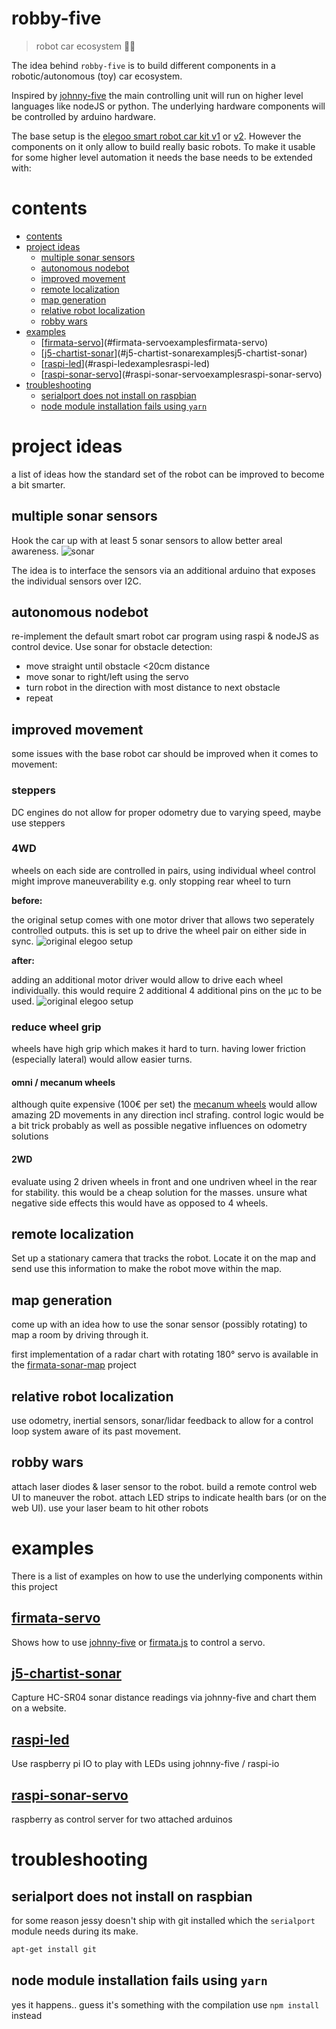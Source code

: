 robby-five
===

> robot car ecosystem 🤖🚗

The idea behind `robby-five` is to build different components in a robotic/autonomous (toy) car ecosystem.

Inspired by [johnny-five](http://johnny-five.io/) the main controlling unit will run on higher level languages like nodeJS or python. The underlying hardware components will be controlled by arduino hardware.

The base setup is the [elegoo smart robot car kit v1](https://www.elegoo.com/product/elegoo-uno-project-smart-robot-car-kit-v1-0/) or [v2](https://www.elegoo.com/product/elegoo-uno-project-upgraded-smart-robot-car-kit-v2-0/). However the components on it only allow to build really basic robots. To make it usable for some higher level automation it needs the base needs to be extended with:

# contents
<!-- TOC depthTo:2 -->

- [contents](#contents)
- [project ideas](#project-ideas)
  - [multiple sonar sensors](#multiple-sonar-sensors)
  - [autonomous nodebot](#autonomous-nodebot)
  - [improved movement](#improved-movement)
  - [remote localization](#remote-localization)
  - [map generation](#map-generation)
  - [relative robot localization](#relative-robot-localization)
  - [robby wars](#robby-wars)
- [examples](#examples)
  - [[firmata-servo](./examples/firmata-servo)](#firmata-servoexamplesfirmata-servo)
  - [[j5-chartist-sonar](./examples/j5-chartist-sonar)](#j5-chartist-sonarexamplesj5-chartist-sonar)
  - [[raspi-led](./examples/raspi-led)](#raspi-ledexamplesraspi-led)
  - [[raspi-sonar-servo](./examples/raspi-sonar-servo)](#raspi-sonar-servoexamplesraspi-sonar-servo)
- [troubleshooting](#troubleshooting)
  - [serialport does not install on raspbian](#serialport-does-not-install-on-raspbian)
  - [node module installation fails using `yarn`](#node-module-installation-fails-using-yarn)

<!-- /TOC -->

# project ideas

a list of ideas how the standard set of the robot can be improved to become a bit smarter.

## multiple sonar sensors

Hook the car up with at least 5 sonar sensors to allow better areal awareness.
![sonar](./assets/sonar.png)

The idea is to interface the sensors via an additional arduino that exposes the individual sensors over I2C.

## autonomous nodebot

re-implement the default smart robot car program using raspi & nodeJS as control device. Use sonar for obstacle detection:
* move straight until obstacle <20cm distance
* move sonar to right/left using the servo
* turn robot in the direction with most distance to next obstacle
* repeat

## improved movement

some issues with the base robot car should be improved when it comes to movement:

### steppers

DC engines do not allow for proper odometry due to varying speed, maybe use steppers

### 4WD

wheels on each side are controlled in pairs, using individual wheel control might improve maneuverability e.g. only stopping rear wheel to turn

**before:**

the original setup comes with one motor driver that allows two seperately controlled outputs. this is set up to drive the wheel pair on either side in sync.
![original elegoo setup](./assets/4wd-1.png)

**after:**

adding an additional motor driver would allow to drive each wheel individually. this would require 2 additional 4 additional pins on the µc to be used.
![original elegoo setup](./assets/4wd-2.png)

### reduce wheel grip

wheels have high grip which makes it hard to turn. having lower friction (especially lateral) would allow easier turns.

#### omni / mecanum wheels 

although quite expensive (100€ per set) the [mecanum wheels](https://www.youtube.com/watch?v=8sH1a511_q4) would allow amazing 2D movements in any direction incl strafing.
control logic would be a bit trick probably as well as possible negative influences on odometry solutions

#### 2WD

evaluate using 2 driven wheels in front and one undriven wheel in the rear for stability. this would be a cheap solution for the masses. unsure what negative side effects this would have as opposed to 4 wheels.

## remote localization

Set up a stationary camera that tracks the robot. Locate it on the map and send use this information to make the robot move within the map.

## map generation

come up with an idea how to use the sonar sensor (possibly rotating) to map a room by driving through it.

first implementation of a radar chart with rotating 180° servo is available in the [firmata-sonar-map](./projects/firmata-sonar-map) project

## relative robot localization

use odometry, inertial sensors, sonar/lidar feedback to allow for a control loop system aware of its past movement.

## robby wars

attach laser diodes & laser sensor to the robot. build a remote control web UI to maneuver the robot. attach LED strips to indicate health bars (or on the web UI). use your laser beam to hit other robots

# examples

There is a list of examples on how to use the underlying components within this project

## [firmata-servo](./examples/firmata-servo)

Shows how to use [johnny-five](http://johnny-five.io/) or [firmata.js](https://github.com/firmata/firmata.js/) to control a servo.

## [j5-chartist-sonar](./examples/j5-chartist-sonar)

Capture HC-SR04 sonar distance readings via johnny-five and chart them on a website.

## [raspi-led](./examples/raspi-led)

Use raspberry pi IO to play with LEDs using johnny-five / raspi-io

## [raspi-sonar-servo](./examples/raspi-sonar-servo)

raspberry as control server for two attached arduinos

# troubleshooting

## serialport does not install on raspbian

for some reason jessy doesn't ship with git installed which the `serialport` module needs during its make.

```sh
apt-get install git
```

## node module installation fails using `yarn`

yes it happens.. guess it's something with the compilation use `npm install` instead
